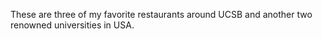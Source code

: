These are three of my favorite restaurants around UCSB and another two renowned universities in USA.
